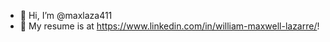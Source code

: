 - 👋 Hi, I’m @maxlaza411
- 👀 My resume is at https://www.linkedin.com/in/william-maxwell-lazarre/!

<!---
maxlaza411/maxlaza411 is a ✨ special ✨ repository because its `README.md` (this file) appears on your GitHub profile.
You can click the Preview link to take a look at your changes.
--->
